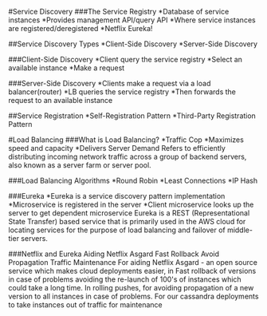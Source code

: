 #Service Discovery
###The Service Registry
*Database of service instances
*Provides management API/query API
*Where service instances are registered/deregistered
*Netflix Eureka!
<br/>

##Service Discovery Types
*Client-Side Discovery
*Server-Side Discovery
<br/>

###Client-Side Discovery
*Client query the service registry
*Select an available instance
*Make a request
<br/>

###Server-Side Discovery
*Clients make a request via a load balancer(router)
*LB queries the service registry
*Then forwards the request to an available instance
<br/>

##Service Registration
*Self-Registration Pattern
*Third-Party Registration Pattern
<br/>

#Load Balancing
###What is Load Balancing?
 	*Traffic Cop
	*Maximizes speed and capacity
	*Delivers Server Demand
Refers to efficiently distributing incoming network traffic across a group of backend servers, also known as a server farm or server pool.
<br/>

###Load Balancing Algorithms
 	*Round Robin
	*Least Connections
	*IP Hash
<br/>

###Eureka
	*Eureka is a service discovery pattern implementation
	*Microservice is registered in the server
	*Client microservice looks up the server to get dependent microservice
Eureka is a REST (Representational State Transfer) based service that is primarily used in the AWS cloud for locating services for the purpose of load balancing and failover of middle-tier servers.
<br/>


###Netflix and Eureka
	Aiding Netflix Asgard
		Fast Rollback
		Avoid Propagation
	Traffic Maintenance
For aiding Netflix Asgard - an open source service which makes cloud deployments easier, in
Fast rollback of versions in case of problems avoiding the re-launch of 100's of instances which could take a long time.
In rolling pushes, for avoiding propagation of a new version to all instances in case of problems.
For our cassandra deployments to take instances out of traffic for maintenance
<br/>



